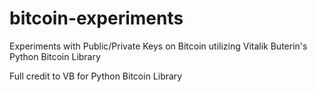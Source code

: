# bitcoin-experiments

Experiments with Public/Private Keys on Bitcoin utilizing Vitalik Buterin's Python Bitcoin Library

Full credit to VB for Python Bitcoin Library